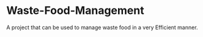 # Waste-Food-Management
A project that can be used to manage waste food in a very Efficient manner.

